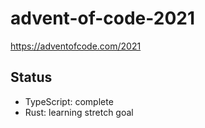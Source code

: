 # advent-of-code-2021

https://adventofcode.com/2021

## Status

- TypeScript: complete
- Rust: learning stretch goal
